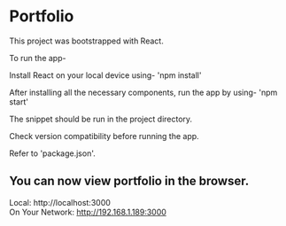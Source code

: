 # Portfolio

This project was bootstrapped with React.

To run the app- 

Install React on your local device using- 'npm install'


After installing all the necessary components, run the app by using-  'npm start'



The snippet should be run in the project directory. 



Check version compatibility before running the app.


Refer to 'package.json'.

## You can now view portfolio in the browser.

  Local:            http://localhost:3000                                                    
  On Your Network:  http://192.168.1.189:3000




